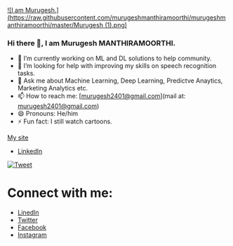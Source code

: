 [![I am Murugesh.](https://raw.githubusercontent.com/murugeshmanthiramoorthi/murugeshmanthiramoorthi/master/Murugesh (1).png)](https://www.linkedin.com/in/murugesh-manthiramoorthi/)

### Hi there 👋, I am Murugesh MANTHIRAMOORTHI.




- 🔭 I’m currently working on ML and DL solutions to help community.
- 🤔 I’m looking for help with improving my skills on speech recognition tasks.
- 💬 Ask me about Machine Learning, Deep Learning, Predictve Anaytics, Marketing Analytics etc.
- 📫 How to reach me: [murugesh2401@gmail.com](mail at: murugesh2401@gmail.com)
- 😄 Pronouns: He/him
- ⚡ Fun fact: I still watch cartoons.

[My site](https://murugeshmanthiramoorthi.github.io/)
 - [LinkedIn](https://murugeshmanthiramoorthi.github.io/)
 
 [![Tweet](https://img.shields.io/twitter/url/http/shields.io.svg?style=social)](https://twitter.com/murugesh_m)
 
Connect with me:
=====
* [LinedIn](https://www.linkedin.com/in/murugesh-manthiramoorthi/)
* [Twitter](https://twitter.com/murugesh__m)
* [Facebook](https://www.facebook.com/murugeshmanthiramoorthi/)
* [Instagram](https://www.instagram.com/murugesh__m/)
